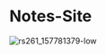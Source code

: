 # Notes-Site

![rs261_157781379-low](https://user-images.githubusercontent.com/56477695/147698309-2cf6e53c-6a12-4e01-832f-aace4a423f78.jpg)
